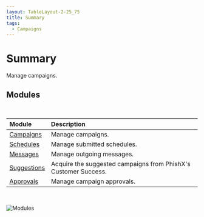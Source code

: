 ```yaml
---
layout: TableLayout-2-25_75
title: Summary
tags:
  - Campaigns
---
```

# Summary

Manage campaigns.

## Modules
<br>

| Module | Description |
| :--- | :--- |
| [Campaigns](campaigns/) | Manage campaigns. |
| [Schedules](schedules/) | Manage submitted schedules. |
| [Messages](messages/) | Manage outgoing messages. |
| [Suggestions](suggestions) | Acquire the suggested campaigns from PhishX's Customer Success. |
| [Approvals](approvals) | Manage campaign approvals. |
<br>

   ![Modules](https://cdn.phishx.io/phishx-docs/images/phishx_campaigns_menu_01.webp)
